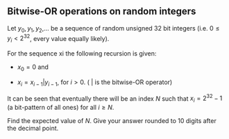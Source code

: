 ## Bitwise-OR operations on random integers

Let $y_0, y_1, y_2$,... be a sequence of random unsigned $32$ bit integers
(i.e. $0 ≤ y_i < 2^{32}$, every value equally likely).

For the sequence xi the following recursion is given:

- $x_0 = 0$ and

- $x_i = x_{i-1}| y_{i-1}$, for $i > 0$. ( $|$ is the bitwise-OR operator)

It can be seen that eventually there will be an index $N$ such that $x_i = 2^{32}-1$ (a bit-pattern of all ones) for all $i ≥ N$.

Find the expected value of $N$.
Give your answer rounded to $10$ digits after the decimal point.

